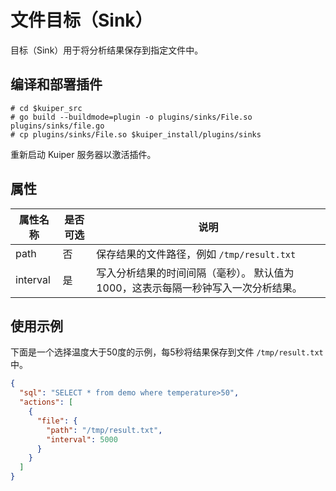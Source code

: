# 文件目标（Sink）

目标（Sink）用于将分析结果保存到指定文件中。

## 编译和部署插件

```shell
# cd $kuiper_src
# go build --buildmode=plugin -o plugins/sinks/File.so plugins/sinks/file.go
# cp plugins/sinks/File.so $kuiper_install/plugins/sinks
```

重新启动 Kuiper 服务器以激活插件。

## 属性

| 属性名称 | 是否可选 | 说明                                                         |
| -------- | -------- | ------------------------------------------------------------ |
| path     | 否       | 保存结果的文件路径，例如  `/tmp/result.txt`                  |
| interval | 是       | 写入分析结果的时间间隔（毫秒）。 默认值为1000，这表示每隔一秒钟写入一次分析结果。 |

## 使用示例

下面是一个选择温度大于50度的示例，每5秒将结果保存到文件 `/tmp/result.txt`  中。

```json
{
  "sql": "SELECT * from demo where temperature>50",
  "actions": [
    {
      "file": {
        "path": "/tmp/result.txt",
        "interval": 5000
      }
    }
  ]
}
```

